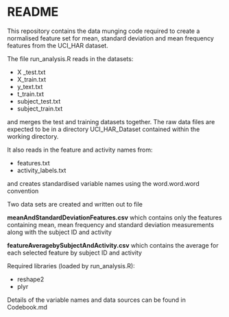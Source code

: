 README
========================================================

This repository contains the data munging code required to create a normalised feature set for mean, standard deviation and mean frequency features from the UCI_HAR dataset.

The file run_analysis.R reads in the datasets:

* X _test.txt
* X_train.txt
* y_text.txt
* t_train.txt
* subject_test.txt
* subject_train.txt

and merges the test and training datasets together. The raw data files are expected to be in a directory UCI_HAR_Dataset contained within the working directory.

It also reads in the feature and activity names from: 

* features.txt
* activity_labels.txt

and creates standardised variable names using the word.word.word convention

Two data sets are created and written out to file

**meanAndStandardDeviationFeatures.csv** which contains only the features containing mean, mean frequency and standard deviation measurements along with the subject ID and activity
	
**featureAveragebySubjectAndActivity.csv** which contains the average for each selected feature by subject ID and activity


Required libraries (loaded by run_analysis.R): 

* reshape2
* plyr

Details of the variable names and data sources can be found in Codebook.md